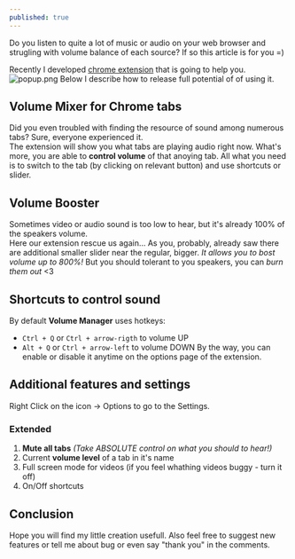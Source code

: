 ```yaml
---
published: true
---
```

Do you listen to quite a lot of music or audio on your web browser and strugling with volume balance of each source? If so this article is for you =)

Recently I developed [chrome extension](https://chrome.google.com/webstore/detail/volume-manager/kakeffogmhndegdafnbobknemagiikak) that is going to help you. 
![popup.png]({{site.baseurl}}/imgs/popup.png)
Below I describe how to release full potential of of using it.
 
## Volume Mixer for Chrome tabs
Did you even troubled with finding the resource of sound among numerous tabs? Sure, everyone experienced it.  
The extension will show you what tabs are playing audio right now. What's more, you are able to **control volume** of that anoying tab. All what you need is to switch to the tab (by clicking on relevant button) and use shortcuts or slider. 

## Volume Booster 
Sometimes video or audio sound is too low to hear, but it's already 100% of the speakers volume.  
Here our extension rescue us again... As you, probably, already saw there are additional smaller slider near the regular, bigger. _It allows you to bost volume up to 800%!_ But you should tolerant to you speakers, you can _burn them out_ <3

## Shortcuts to control sound
By default **Volume Manager** uses hotkeys:
- `Ctrl + Q` or `Ctrl + arrow-rigth` to volume UP 
- `Alt + Q` or `Ctrl + arrow-left` to volume DOWN
By the way, you can enable or disable it anytime on the options page of the extension.

## Additional features and settings
Right Click on the icon -> Options to go to the Settings.
### Extended
1. **Mute all tabs** _(Take ABSOLUTE control on what you should to hear!)_
2. Current **volume level** of a tab in it's name
3. Full screen mode for videos (if you feel whathing videos buggy - turn it off) 
4. On/Off shortcuts

## Conclusion
Hope you will find my little creation usefull. 
Also feel free to suggest new features or tell me about bug or even say "thank you" in the comments.
